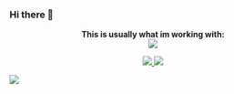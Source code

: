 ### Hi there 👋

<p align="center">
  <strong>This is usually what im working with:</strong>
  </br>
  <a href="https://skillicons.dev">
    <img src="https://skillicons.dev/icons?i=py,js,ts,css,html,docker" />
  </a>
</p>


<p align="center">
  <a href="https://github.com/anuraghazra/github-readme-stats">
    <img src="https://github-readme-stats.vercel.app/api/top-langs/?username=erihedDev&layout=compact&hide=c,cmake,php,vim+script,objective-c,roff,makefile,lua,c%2B%2B,batchfile&theme=synthwave&langs_count=10&hide_border=true" />
  </a>
   <a href="https://github.com/anuraghazra/github-readme-stats">
    <img src="https://github-readme-stats.vercel.app/api?username=erihedDev&show_icons=true&theme=synthwave&count_private=true&hide_border=true" />
  </a>
</p>

<p align="center">

   <!--a href="https://git.io/streak-stats">
    <img src="https://github-readme-streak-stats.herokuapp.com?user=erihedDev&theme=synthwave&hide_border=true" />
  </a-->
</p>


![](https://komarev.com/ghpvc/?username=erihedDev&color=brightgreen&style=for-the-badge&label=views)
